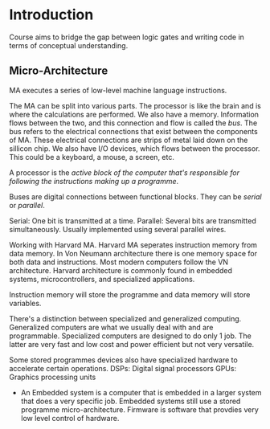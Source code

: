 # Introduction

Course aims to bridge the gap between logic gates and writing code in terms of conceptual understanding. 

## Micro-Architecture

MA executes a series of low-level machine language instructions. 

The MA can be split into various parts. The processor is like the brain and is where the calculations are performed. We also have a memory. Information flows between the two, and this connection and flow is called the *bus*. The bus refers to the electrical connections that exist between the components of MA. These electrical connections are strips of metal laid down on the sillicon chip. 
We also have I/O devices, which flows between the processor. This could be a keyboard, a mouse, a screen, etc. 

A processor is the *active block of the computer that's responsible for following the instructions making up a programme*. 

Buses are digital connections between functional blocks. They can be *serial* or *parallel*. 

Serial: One bit is transmitted at a time.
Parallel: Several bits are transmitted simultaneously. Usually implemented using several parallel wires. 

Working with Harvard MA. Harvard MA seperates instruction memory from data memory. In Von Neumann architecture there is one memory space for both data and instructions. 
Most modern computers follow the VN architecture. Harvard architecture is commonly found in embedded systems, microcontrollers, and specialized applications. 

Instruction memory will store the programme and data memory will store variables. 

There's a distinction between specialized and generalized computing. Generalized computers are what we usually deal with and are programmable. Specialized computers are designed to do only 1 job. The latter are very fast and low cost and power efficient but not very versatile.  

Some stored programmes devices also have specialized hardware to accelerate certain operations. 
DSPs: Digital signal processors
GPUs: Graphics processing units

- An Embedded system is a computer that is embedded in a larger system that does a very specific job. Embedded systems still use a stored programme micro-architecture. Firmware is software that provdies very low level control of hardware. 
